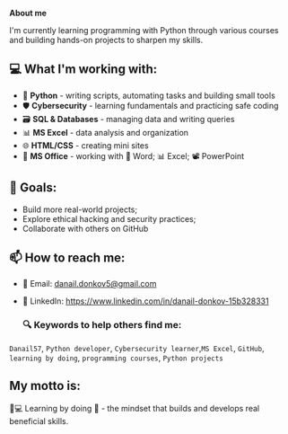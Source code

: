 

**About me**

I'm currently learning programming with Python through various courses and building hands-on projects to sharpen my skills.

## 💻 What I'm working with:
- 🐍 **Python** - writing scripts, automating tasks and building small tools  
- 🛡️ **Cybersecurity** - learning fundamentals and practicing safe coding  
- 🗃️ **SQL & Databases** - managing data and writing queries  
- 📊 **MS Excel** - data analysis and organization  
- 🌐 **HTML/CSS** - creating mini sites
- 💼 **MS Office** - working with 📄 Word; 📊 Excel; 📽️ PowerPoint


## 🚀 Goals:
- Build more real-world projects;
- Explore ethical hacking and security practices;
- Collaborate with others on GitHub

## 📫 How to reach me:
- 📧 Email: danail.donkov5@gmail.com

- 💼 LinkedIn: https://www.linkedin.com/in/danail-donkov-15b328331

  ### 🔍 Keywords to help others find me:

`Danail57`, `Python developer`, `Cybersecurity learner`,`MS Excel`, `GitHub`, `learning by doing`, `programming courses`, `Python projects`

## My motto is:
🧠💻 Learning by doing 🚀 - the mindset that builds and develops real beneficial skills.
